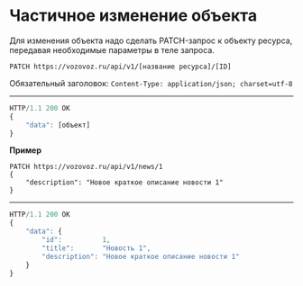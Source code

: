 # Частичное изменение объекта

Для изменения объекта надо сделать PATCH-запрос к объекту ресурса, передавая необходимые параметры в теле запроса.

`PATCH https://vozovoz.ru/api/v1/[название ресурса]/[ID]`

Обязательный заголовок:
`Content-Type: application/json; charset=utf-8`

---

```js
HTTP/1.1 200 OK
{
    "data": [объект]
}
```

**Пример**

```
PATCH https://vozovoz.ru/api/v1/news/1
{
    "description": "Новое краткое описание новости 1"
}
```

---

```js
HTTP/1.1 200 OK
{
    "data": {
        "id":          1,
        "title":       "Новость 1",
        "description": "Новое краткое описание новости 1"
    }
}
```

